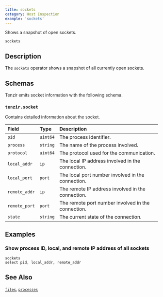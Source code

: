 ```yaml
---
title: sockets
category: Host Inspection
example: 'sockets'
---
```

Shows a snapshot of open sockets.

```tql
sockets
```

## Description

The `sockets` operator shows a snapshot of all currently open sockets.

## Schemas

Tenzir emits socket information with the following schema.

### `tenzir.socket`

Contains detailed information about the socket.

|Field|Type|Description|
|:-|:-|:-|
|`pid`|`uint64`|The process identifier.|
|`process`|`string`|The name of the process involved.|
|`protocol`|`uint64`|The protocol used for the communication.|
|`local_addr`|`ip`|The local IP address involved in the connection.|
|`local_port`|`port`|The local port number involved in the connection.|
|`remote_addr`|`ip`|The remote IP address involved in the connection.|
|`remote_port`|`port`|The remote port number involved in the connection.|
|`state`|`string`|The current state of the connection.|

## Examples

### Show process ID, local, and remote IP address of all sockets

```tql
sockets
select pid, local_addr, remote_addr 
```

## See Also

[`files`](/reference/operators/files),
[`processes`](/reference/operators/processes)
